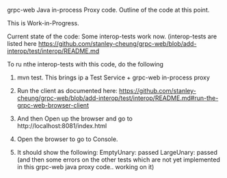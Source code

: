 grpc-web Java in-process Proxy code.
Outline of the code at this point.

This is Work-in-Progress.

Current state of the code: Some interop-tests work now.
 (interop-tests are listed here
   https://github.com/stanley-cheung/grpc-web/blob/add-interop/test/interop/README.md

 To ru nthe interop-tests with this code, do the following
 1. mvn test. This brings ip a Test Service + grpc-web in-process proxy 
 2. Run the client as documented here:
    https://github.com/stanley-cheung/grpc-web/blob/add-interop/test/interop/README.md#run-the-grpc-web-browser-client

3. And then Open up the browser and go to http://localhost:8081/index.html
4. Open the browser to go to Console.
5. It should show the following:
      EmptyUnary: passed
      LargeUnary: passed
      (and then some errors on the other tests which are not yet implemented in
      this grpc-web java proxy code.. working on it)

